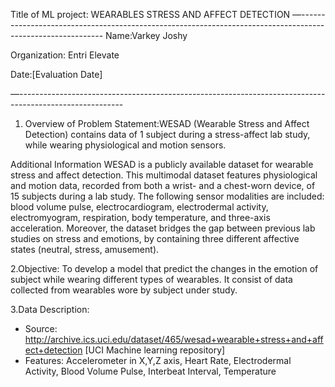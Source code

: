 Title of ML project: WEARABLES STRESS AND AFFECT DETECTION
—-----------------------------------------------------------------------------------------------------------
Name:Varkey Joshy

Organization: Entri Elevate

Date:[Evaluation Date]

—--------------------------------------------------------------------------------------------------------

1. Overview of Problem Statement:WESAD (Wearable Stress and Affect Detection) contains data of 1 subject during a stress-affect lab study, while wearing physiological and motion sensors.

Additional Information
WESAD is a publicly available dataset for wearable stress and affect detection. This multimodal dataset features physiological and motion data, recorded from both a wrist- and a chest-worn device, of 15 subjects during a lab study. The following sensor modalities are included: blood volume pulse, electrocardiogram, electrodermal activity, electromyogram, respiration, body temperature, and three-axis acceleration. Moreover, the dataset bridges the gap between previous lab studies on stress and emotions, by containing three different affective states (neutral, stress, amusement).

2.Objective:
  To develop a model that predict the changes in the emotion of subject while wearing different types of wearables. It consist of data collected from wearables wore by subject under study. 


3.Data Description:
   - Source: http://archive.ics.uci.edu/dataset/465/wesad+wearable+stress+and+affect+detection [UCI Machine learning repository]
   - Features: Accelerometer in X,Y,Z axis, Heart Rate, Electrodermal Activity, Blood Volume Pulse, Interbeat Interval, Temperature
